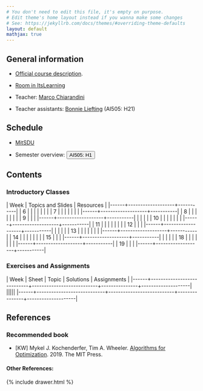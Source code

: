 ```yaml
---
# You don't need to edit this file, it's empty on purpose.
# Edit theme's home layout instead if you wanna make some changes
# See: https://jekyllrb.com/docs/themes/#overriding-theme-defaults
layout: default
mathjax: true
---
```



## General information

- [Official course description](https://odinlister.sdu.dk/fagbesk/internkode/AI505/).

- [Room in ItsLearning](https://sdu.itslearning.com/main.aspx?CourseID=39556)

- Teacher: [Marco Chiarandini](https://imada.sdu.dk/u/marco)

- Teacher assistants: [Bonnie Liefting](mailto:bliefting@imada.sdu.dk) (AI505: H21)


## Schedule

- <a href="https://skemaplan.sdu.dk/N400005101/f25">MitSDU</a>

<!-- <a href="https://mitsdu.sdu.dk/skema/activity/N330069101/e24">DM587</a> -->

<!-- <a href="https://mitsdu.sdu.dk/skema/activity/N330064101/e24">AI511</a> -->

<!--
- Alternative view: <a href="https://vis.aida.imada.sdu.dk/public/e23draft2/DM587">DM587</a>, <a href="https://vis.aida.imada.sdu.dk/public/e23draft2/DM579">DM579</a>
-->

- Semester overview: <button onclick="myFunction('ai505h1')" class="w3-btn w3-cell w3-left-align"> AI505: H1 <i class="fa fa-caret-down"></i></button>
  
<div id="ai505h1" class="w3-container w3-hide">
<div class="w3-responsive">
<div w3-include-html="./assets/ai505_h1.html"></div>
<script>
w3.includeHTML();
</script>
</div>
</div>




## Contents

### Introductory Classes

| Week | Topics and Slides | Resources |
|------+-------------------+-----------|
|    6 |                   |           |
|      |                   |           |
|    7 |                   |           |
|      |                   |           |
|------+-------------------+-----------|
|    8 |                   |           |
|      |                   |           |
|    9 |                   |           |
|------+-------------------+-----------|
|      |                   |           |
|   10 |                   |           |
|      |                   |           |
|------+-------------------+-----------|
|   11 |                   |           |
|      |                   |           |
|   12 |                   |           |
|------+-------------------+-----------|
|      |                   |           |
|   13 |                   |           |
|      |                   |           |
|------+-------------------+-----------|
|   14 |                   |           |
|      |                   |           |
|   15 |                   |           |
|------+-------------------+-----------|
|      |                   |           |
|   18 |                   |           |
|      |                   |           |
|------+-------------------+-----------|
|   19 |                   |           |
|------+-------------------+-----------|





<!--
<table>
<thead>
<tr>
<th width="5%">Week</th>
<th width="7%">Date</th>
<th width="43%">Topics and Slides</th>
<th width="44%">Suggested reading</th>
</tr>
</thead>
{% for lecture in site.data.lectures %}
{% assign date_format = site.minima.date_format | default: "%b %-d" %}
<tbody>
<tr>
<td>{{ lecture.week }}</td>
<td>{{ lecture.date | date: date_format }}</td>
<td>
{% if lecture.turl %}
<a class="post-link" href="{{ lecture.turl | absolute_url }}">{{ lecture.topics | escape }}</a>
{% else %}
{{ lecture.topics | escape }}
{% endif %}
</td>
<td>{{ lecture.sug_reading }}</td>
</tr>
</tbody>
{% endfor %}
</table>
-->

### Exercises and Assignments

| Week | Sheet                      | Topic           | Solutions     | Assignments        |
|------+----------------------------+---------------------------+---------------+--------------------|
|||||
|------+----------------------------+---------------------------+---------------+--------------------|

## References

### Recommended book

- [KW] Mykel J. Kochenderfer, Tim A. Wheeler. [Algorithms for Optimization](https://algorithmsbook.com/optimization/files/optimization.pdf). 2019. The MIT Press.

#### Other References:





{% include drawer.html %}

